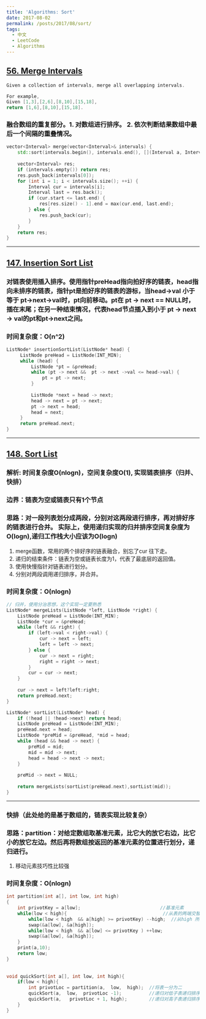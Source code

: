 ```yaml
---
title: 'Algorithms: Sort'
date: 2017-08-02
permalink: /posts/2017/08/sort/
tags:
  - 中文
  - LeetCode
  - Algorithms
---
```


## [56. Merge Intervals](https://leetcode.com/problems/merge-intervals/)
```c++
Given a collection of intervals, merge all overlapping intervals.

For example,
Given [1,3],[2,6],[8,10],[15,18],
return [1,6],[8,10],[15,18].
```
### 融合数组的重复部分。1. 对数组进行排序。 2. 依次判断结果数组中最后一个间隔的重叠情况。
```c++
vector<Interval> merge(vector<Interval>& intervals) {
    std::sort(intervals.begin(), intervals.end(), [](Interval a, Interval b){return a.start < b.start;});
    
    vector<Interval> res;
    if (intervals.empty()) return res;
    res.push_back(intervals[0]);
    for (int i = 1; i < intervals.size(); ++i) {
        Interval cur = intervals[i];
        Interval last = res.back();
        if (cur.start <= last.end) {
            res[res.size() - 1].end = max(cur.end, last.end);
        } else {
            res.push_back(cur);
        }
    }
    return res;
}
```
---
## [147. Insertion Sort List](ttps://leetcode.com/problems/insertion-sort-list/)
### 对链表使用插入排序。使用指针preHead指向拍好序的链表，head指向未排序的链表，指针pt是拍好序的链表的游标，当head->val 小于等于 pt->next->val时，pt向前移动。pt在 pt -> next == NULL时，插在末尾；在另一种结束情况，代表head节点插入到小于 pt -> next -> val的pt和pt->next之间。
### 时间复杂度：O(n^2)
```c++
ListNode* insertionSortList(ListNode* head) {
     ListNode preHead = ListNode(INT_MIN);
     while (head) {
         ListNode *pt = &preHead;
         while (pt -> next &&  pt -> next ->val <= head->val) {
             pt = pt -> next;
         }
         
         ListNode *next = head -> next;
         head -> next = pt -> next;
         pt -> next = head;
         head = next;
     }
     return preHead.next;
}
```
---
## [148. Sort List](https://leetcode.com/problems/sort-list/)
### 解析: 时间复杂度O(nlogn)，空间复杂度O(1), 实现链表排序（归并、快排）
### 边界：链表为空或链表只有1个节点
### 思路：对一段列表划分成两段，分别对这两段进行排序，再对排好序的链表进行合并。 实际上，使用递归实现的归并排序空间复杂度为O(logn),递归工作栈大小应该为O(logn)
1. merge函数，常用的两个排好序的链表融合，别忘了cur 往下走。
2. 递归的结束条件：链表为空或链表长度为1，代表了最底层的返回值。
3. 使用快慢指针对链表进行划分。
4. 分别对两段调用递归排序，并合并。
### 时间复杂度：O(nlogn)
```c++
// 归并，使用分治思想，这个实现一定要熟悉
ListNode* mergeLists(ListNode *left, ListNode *right) {
    ListNode preHead = ListNode(INT_MIN);
    ListNode *cur = &preHead;
    while (left && right) {
        if (left->val < right->val) {
            cur -> next = left;
            left = left -> next;
        } else {
            cur -> next = right;
            right = right -> next;
        }
        cur = cur -> next;
    }
    
    cur -> next = left?left:right;
    return preHead.next;
}

ListNode* sortList(ListNode* head) {
    if (!head || !head->next) return head;
    ListNode preHead = ListNode(INT_MIN);
    preHead.next = head;
    ListNode *preMid = &preHead, *mid = head;
    while (head && head -> next) {
        preMid = mid;
        mid = mid -> next;
        head = head -> next -> next;
    }
    
    preMid -> next = NULL;
    
    return mergeLists(sortList(preHead.next),sortList(mid));
}
```
---
### 快排（此处给的是基于数组的，链表实现比较复杂）
### 思路：partition：对给定数组取基准元素，比它大的放它右边，比它小的放它左边。然后再将数组按返回的基准元素的位置进行划分，递归进行。
1. 移动元素技巧性比较强
### 时间复杂度：O(nlogn)
```c++
int partition(int a[], int low, int high)  
{  
    int privotKey = a[low];                             //基准元素  
    while(low < high){                                   //从表的两端交替地向中间扫描  
        while(low < high  && a[high] >= privotKey) --high;  //从high 所指位置向前搜索，至多到low+1 位置。将比基准元素小的交换到低端  
        swap(&a[low], &a[high]);  
        while(low < high  && a[low] <= privotKey ) ++low;  
        swap(&a[low], &a[high]);  
    }  
    print(a,10);  
    return low;  
}  
  
  
void quickSort(int a[], int low, int high){  
    if(low < high){  
        int privotLoc = partition(a,  low,  high);  //将表一分为二  
        quickSort(a,  low,  privotLoc -1);          //递归对低子表递归排序  
        quickSort(a,   privotLoc + 1, high);        //递归对高子表递归排序  
    }  
}  
```